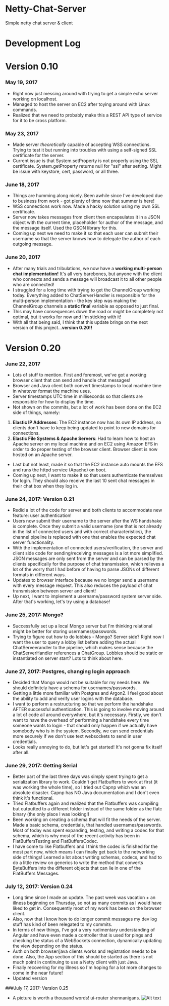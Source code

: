 # Netty-Chat-Server
Simple netty chat server &amp; client

# Development Log

# Version 0.10 
### May 19, 2017
 - Right now just messing around with trying to get a simple echo server working on localhost.
 - Managed to host the server on EC2 after toying around with Linux commands.
 - Realized that we need to probably make this a REST API type of service for it to be cross platform.

### May 23, 2017
 - Made server *theoretically* capable of accepting WSS connections. Trying to test it but running into troubles with using a self-signed  SSL certificate for the server.
 - Current issue is that System.setProperty is not properly using the SSL certificate. System.getProperty returns null for "ssl" after setting. Might be issue with keystore, cert, password, or all three.

### June 18, 2017
 - Things are humming along nicely. Been awhile since I've developed due to business from work - got plenty of time now that summer is here!
 - WSS connections work now. Made a hacky solution using my own SSL certificate.
 - Server now takes messages from client then encapsulates it in a JSON object with the current time, placeholder for author of the message, and the message itself. Used the GSON library for this.
 - Coming up next we need to make it so that each user can submit their username so that the server knows how to delegate the author of each outgoing message. 
 
### June 20, 2017
 - After many trials and tribulations, we now have a **working multi-person chat implementation!** It's all very barebones, but anyone with the client who connects and sends a message will broadcast it to all other people who are connected!
 - I struggled for a long time with trying to get the ChannelGroup working today. Everything added to ChatServerHandler is responsible for the multi-person implementation - the key step was making the ChannelGroup channels a **static final** variable as opposed to just final. 
 - This may have consequences down the road or might be completely not optimal, but it works for now and I'm sticking with it!
 - With all that being said, I think that this update brings on the next version of this project...**version 0.20!!**
 
 # Version 0.20

### June 22, 2017
 - Lots of stuff to mention. First and foremost, we've got a working browser client that can send and handle chat messages! 
 - Browser and Java client both convert timestamps to local machine time in whatever format the machine uses.
 - Server timestamps UTC time in milliseconds so that clients are responsible for how to display the time.
 - Not shown on the commits, but a lot of work has been done on the EC2 side of things, namely:
 1. **Elastic IP Addresses**: The EC2 instance now has its own IP address, so clients don't have to keep being updated to point to new domains for connections.
 2. **Elastic File Systems & Apache Servers**: Had to learn how to host an Apache server on my local machine and on EC2 using Amazon EFS in order to do proper testing of the browser client. Browser client is now hosted on an Apache server.
 - Last but not least, made it so that the EC2 instance auto mounts the EFS and runs the httpd service (Apache) on boot.
 - Coming up next, I want to make it so that users authenticate themselves for login. They should also receive the last 10 sent chat messages in their chat box when they log in.
 
 ### June 24, 2017: Version 0.21
 - Redid a lot of the code for server and both clients to accommodate new feature: user authentication!
 - Users now submit their username to the server after the WS handshake is complete. Once they submit a valid username (one that is not already in the list of connected users and with correct characteristics), the channel pipeline is replaced with one that enables the expected chat server functionality.
 - With the implementation of connected users/verification, the server and client side code for sending/receiving messages is a lot more simplified. JSON messages are only sent from the server and can be parsed by the clients specifically for the purpose of chat transmission, which relieves a lot of the worry that I had before of having to parse JSONs of different formats in different ways.
 - Updates to browser interface because we no longer send a username with every message request. This also reduces the payload of chat transmission between server and client!
 - Up next, I want to implement a username/password system server side. After that's working, let's try using a database!
 
 ### June 25, 2017: Mongo?
 - Successfully set up a local Mongo server but I'm thinking relational might be better for storing usernames/passwords.
 - Trying to figure out how to do lobbies - Mongo? Server side? Right now I want the user to query a lobby list before adding the actual ChatServeerandler to the pipeline, which makes sense because the ChatServerHandler references a ChatGroup. Lobbies should be static or instantiated on server start? Lots to think about here.

### June 27, 2017: Postgres, changing login approach
 - Decided that Mongo would not be suitable for my needs here. We should definitely have a schema for usernames/passwords.
 - Getting a little more familiar with Postgres and Argon2. I feel good about the ability to add and verify user logins with the database. 
 - I want to perform a restructuring so that we perform the handshake AFTER successful authentication. This is going to involve moving around a lot of code all around everywhere, but it's necessary. Firstly, we don't want to have the overhead of performing a handshake every time someone wants to login - that should only happen if we actually have somebody who is in the system. Secondly, we can send credentials more securely if we don't use text websockets to send in user credentials.
 - Looks really annoying to do, but let's get started! It's not gonna fix itself after all.
 
 ### June 29, 2017: Getting Serial
 - Better part of the last three days was simply spent trying to get a serialization library to work. Couldn't get Flatbuffers to work at first (it was working the whole time), so I tried out Capnp which was an absolute disaster. Capnp has NO Java documentation and I don't even think it's functional.
 - Tried Flatbuffers again and realized that the Flatbuffers was compiling but outputted to a different folder instead of the same folder as the flatc binary (the only place I was looking!)
 - Been working on creating a schema that will fit the needs of the server. Made a basic schema, credentials, that handled usernames/passwords. Most of today was spent expanding, testing, and writing a codec for that schema, which is why most of the recent activity has been in FlatBuffersTesting and FlatBuffersCodec.
 - I have come to like Flatbuffers and I think the codec is finished for the most part now, which means I can finally get back to the networking side of things! Learned a lot about writing schemas, codecs, and had to do a little review on generics to write the method that converts ByteBuffers into the different objects that can lie in one of the FlatBuffers Messages.

### July 12, 2017: Version 0.24
 - Long time since I made an update. The past week was vacation + an illness beginning on Thursday, so not as many commits as I would have liked to get in. Consequently most of my work has been on the browser client.
 - Also, now that I know how to do longer commit messages my dev log stuff has kind of been relegated to my commits.
 - In terms of new things, I've got a very rudimentary understanding of Angular and have even made a controller that is used for pings and checking the status of a WebSockets connection, dynamically updating the view depending on the status.
 - Auth on both browser/java clients works and registration needs to be done. Also, the App section of this should be started as there is not much point in continuing to use a Netty client with just Java.
 - Finally recovering for my illness so I'm hoping for a lot more changes to come in the near future!
 - Updated version
 
 ###July 17, 2017: Version 0.25
 - A picture is worth a thousand words! ui-router shennanigans.
 ![Alt text](https://thumbs.gfycat.com/NegligiblePowerfulGartersnake-size_restricted.gif "ui-router")
